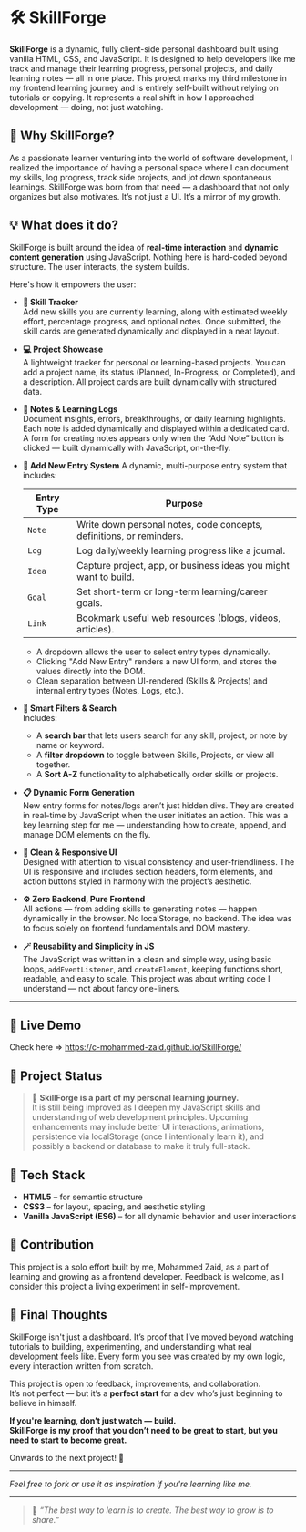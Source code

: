 # 🛠️ SkillForge

**SkillForge** is a dynamic, fully client-side personal dashboard built using vanilla HTML, CSS, and JavaScript. It is designed to help developers like me track and manage their learning progress, personal projects, and daily learning notes — all in one place. This project marks my third milestone in my frontend learning journey and is entirely self-built without relying on tutorials or copying. It represents a real shift in how I approached development — doing, not just watching.

## 🌱 Why SkillForge?

As a passionate learner venturing into the world of software development, I realized the importance of having a personal space where I can document my skills, log progress, track side projects, and jot down spontaneous learnings. SkillForge was born from that need — a dashboard that not only organizes but also motivates. It’s not just a UI. It’s a mirror of my growth.

## 💡 What does it do?

SkillForge is built around the idea of **real-time interaction** and **dynamic content generation** using JavaScript. Nothing here is hard-coded beyond structure. The user interacts, the system builds.

Here's how it empowers the user:

- **📌 Skill Tracker**  
  Add new skills you are currently learning, along with estimated weekly effort, percentage progress, and optional notes. Once submitted, the skill cards are generated dynamically and displayed in a neat layout.

- **💻 Project Showcase**  
  A lightweight tracker for personal or learning-based projects. You can add a project name, its status (Planned, In-Progress, or Completed), and a description. All project cards are built dynamically with structured data.

- **📓 Notes & Learning Logs**  
  Document insights, errors, breakthroughs, or daily learning highlights. Each note is added dynamically and displayed within a dedicated card. A form for creating notes appears only when the “Add Note” button is clicked — built dynamically with JavaScript, on-the-fly.

- **📝 Add New Entry System**
  A dynamic, multi-purpose entry system that includes:

  | Entry Type | Purpose |
  |------------|---------|
  | `Note`     | Write down personal notes, code concepts, definitions, or reminders. |
  | `Log`      | Log daily/weekly learning progress like a journal. |
  | `Idea`     | Capture project, app, or business ideas you might want to build. |
  | `Goal`     | Set short-term or long-term learning/career goals. |
  | `Link`     | Bookmark useful web resources (blogs, videos, articles). |

  - A dropdown allows the user to select entry types dynamically.
  - Clicking "Add New Entry" renders a new UI form, and stores the values directly into the DOM.
  - Clean separation between UI-rendered (Skills & Projects) and internal entry types (Notes, Logs, etc.).

- **🎯 Smart Filters & Search**  
  Includes:
  - A **search bar** that lets users search for any skill, project, or note by name or keyword.
  - A **filter dropdown** to toggle between Skills, Projects, or view all together.
  - A **Sort A-Z** functionality to alphabetically order skills or projects.

- **📋 Dynamic Form Generation**  
  New entry forms for notes/logs aren’t just hidden divs. They are created in real-time by JavaScript when the user initiates an action. This was a key learning step for me — understanding how to create, append, and manage DOM elements on the fly.

- **🎨 Clean & Responsive UI**  
  Designed with attention to visual consistency and user-friendliness. The UI is responsive and includes section headers, form elements, and action buttons styled in harmony with the project’s aesthetic.

- **⚙️ Zero Backend, Pure Frontend**  
  All actions — from adding skills to generating notes — happen dynamically in the browser. No localStorage, no backend. The idea was to focus solely on frontend fundamentals and DOM mastery.

- **🪄 Reusability and Simplicity in JS**  
  The JavaScript was written in a clean and simple way, using basic loops, `addEventListener`, and `createElement`, keeping functions short, readable, and easy to scale. This project was about writing code I understand — not about fancy one-liners.

---

## 🔗 Live Demo

Check here => https://c-mohammed-zaid.github.io/SkillForge/

## 🚧 Project Status

> 🧪 **SkillForge is a part of my personal learning journey.**  
It is still being improved as I deepen my JavaScript skills and understanding of web development principles. Upcoming enhancements may include better UI interactions, animations, persistence via localStorage (once I intentionally learn it), and possibly a backend or database to make it truly full-stack.

## 📁 Tech Stack

- **HTML5** – for semantic structure  
- **CSS3** – for layout, spacing, and aesthetic styling  
- **Vanilla JavaScript (ES6)** – for all dynamic behavior and user interactions

## 🤝 Contribution

This project is a solo effort built by me, Mohammed Zaid, as a part of learning and growing as a frontend developer. Feedback is welcome, as I consider this project a living experiment in self-improvement.

## 📌 Final Thoughts

SkillForge isn't just a dashboard. It’s proof that I’ve moved beyond watching tutorials to building, experimenting, and understanding what real development feels like. Every form you see was created by my own logic, every interaction written from scratch.

This project is open to feedback, improvements, and collaboration.  
It’s not perfect — but it’s a **perfect start** for a dev who’s just beginning to believe in himself.

**If you're learning, don’t just watch — build.**  
**SkillForge is my proof that you don’t need to be great to start, but you need to start to become great.**

Onwards to the next project! 🚀

---

*Feel free to fork or use it as inspiration if you're learning like me.*

---

> 💬 _“The best way to learn is to create. The best way to grow is to share.”_
